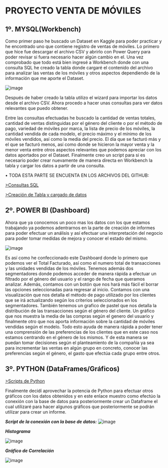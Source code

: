 # PROYECTO VENTA DE MÓVILES


## 1º. MYSQL(Workbench)

Como primer paso he buscado un Dataset en Kaggle para poder practicar y he encontrado uno que contiene registro de ventas de móviles.
Lo primero que hice fue descargar el archivo CSV y abrirlo con Power Query para poder revisar si fuera necesario hacer algún cambio en el.
Una vez comprobado que todo está bien ingresé a Workbench donde con una consulta SQL he creado la tabla donde cargaré el contenido del archivo para analizar las ventas de los móviles y otros aspectos dependiendo de la información que me aporte el Dataset.

 ![image](https://github.com/user-attachments/assets/a106d21e-3f28-4fd1-b27a-fa23377532e7)

Después de haber creado la tabla utilizo el wizard para importar los datos desde el archivo CSV.
Ahora procedo a hacer unas consultas para ver datos relevantes que puedo obtener.




Entre las consultas efectuadas he buscado la cantidad de ventas totales, cantidad de ventas distinguidas por el género del cliente o por el método de pago, variedad de móviles por marca, la lista de precio de los móviles, la cantidad vendida de cada modelo, el precio máximo y el mínimo de los móviles vendidos, así como la media del precio. El día que se facturó más y el que se facturó menos, así como donde se hicieron la mayor venta y la menor venta entre otros aspectos relevantes que podemos apreciar con los datos aportados por el Dataset.
Finalmente creo un script para si es necesario poder crear nuevamente de manera directa en Workbench la tabla y cargar los datos a partir de una consulta.

•	TODA ESTA PARTE SE ENCUENTA EN LOS ARCHIVOS DEL GITHUB:  

[>Consultas SQL](https://github.com/JaviDoria/Proyecto-Venta-de-Moviles/blob/89d5690bc9a0c0b59e97701837bb34e468344a1b/2.Consultas%20SQL%20aplicadas%20a%20este%20an%C3%A1lisis.sql)

[>Creación de Tabla y cargado de datos](https://github.com/JaviDoria/Proyecto-Venta-de-Moviles/blob/89d5690bc9a0c0b59e97701837bb34e468344a1b/1.Crear%20Tabla%20y%20cargar%20datos.sql)








## 2º. POWER BI (Dashboard)

Ahora que ya conocemos un poco mas los datos con los que estamos trabajando ya podemos adentrarnos en la parte de creación de informes para poder efectuar un análisis y así efectuar una interpretación del negocio para poder tomar medidas de mejora y conocer el estado del mismo.  

![image](https://github.com/user-attachments/assets/3168b64e-0062-4b24-902a-f0b0049a874a)


Es así como he confeccionado este Dashboard donde lo primero que podemos ver el Total Facturado, así como el numero total de transacciones y las unidades vendidas de los móviles.
Tenemos además dos segmentadores donde podemos acceder de manera rápida a efectuar un filtrado por el género del usuario y el rango de fecha que queramos analizar.
Además, contamos con un botón que nos hará más fácil el borrar las opciones seleccionadas para regresar al inicio.
Contamos con una visualización que nos detalla el método de pago utilizado por los clientes que se irá actualizando según los criterios seleccionados en los segmentadores.
También tenemos un grafico de pastel que nos detalla la distribución de las transacciones según el género del cliente.
Un gráfico que nos muestra la media de las compras según el genero del usuario y finalmente otro que nos aporta información sobre la cantidad de móviles vendidas según el modelo.
Todo esto ayuda de manera rápida a poder tener una comprensión de las preferencias de los clientes que en este caso nos estamos centrando en el género de los mismos. Y de esta manera se puedan tomar decisiones según el planteamiento de la compañía ya sea para incrementar las ventas en algún grupo en concreto, conocer las preferencias según el género, el gasto que efectúa cada grupo entre otros.

## 3º. PYTHON (DataFrames/Gráficos)

[>Scripts de Python](https://github.com/JaviDoria/Proyecto-Venta-de-Moviles/blob/75a5eb5536fe969dac2084278165aa2234a09b17/4.Ventas%20M%C3%B3viles.ipynb)

Finalmente decidí aprovechar la potencia de Python para efectuar otros gráficos con los datos obtenidos y en este enlace muestro como efectúo la conexión con la base de datos para posteriormente crear un Dataframe el cual utilizaré para hacer algunos gráficos que posteriormente se podrán utilizar para crear un informe.  




***Script de la conexión con la base de datos:***
![image](https://github.com/user-attachments/assets/3406692f-a76d-4848-886b-450ee8d6bd0f)  

***Histograma***

![image](https://github.com/user-attachments/assets/634f75ef-3ed8-4b6f-aae1-29bd062fb997)  


***Gráfico de Correlación***


![image](https://github.com/user-attachments/assets/a46d9b0d-e093-4064-ab9d-51017b3e1e49)



